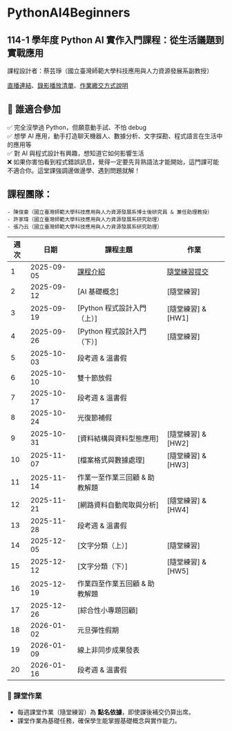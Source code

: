 # PythonAI4Beginners
## 114-1 學年度 Python AI 實作入門課程：從生活議題到實戰應用

課程設計者：蔡芸琤（國立臺灣師範大學科技應用與人力資源發展系副教授）

[直播連結](https://www.youtube.com/live/K_qxFfq-EC4?si=hNFyZjCDUMULhFS6)、[錄影播放清單](https://youtube.com/playlist?list=PLH3VeiMX0ckjGmwvkev5HFB91HCLrDb4z&si=hljowowf9tYkEV1e)、[作業繳交方式說明](https://youtu.be/b3-p5Iny39g?si=WGis-FMhOy5q8Pct)

## 📌 誰適合參加

✅ 完全沒學過 Python，但願意動手試、不怕 debug  
✅ 想學 AI 應用，動手打造聊天機器人、數據分析、文字探勘、程式語言在生活中的應用等  
✅ 對 AI 與程式設計有興趣，想知道它如何影響生活  
❌ 如果你害怕看到程式錯誤訊息，覺得一定要先背熟語法才能開始，這門課可能不適合你。這堂課強調邊做邊學、遇到問題就解！

## 課程團隊：

    - 陳俊豪（國立臺灣師範大學科技應用與人力資源發展系博士後研究員 & 兼任助理教授）
    - 許家瑋（國立臺灣師範大學科技應用與人力資源發展系研究助理）
    - 張乃云（國立臺灣師範大學科技應用與人力資源發展系研究助理）

| 週次 | 日期       | 課程主題         | 作業 |
|------|------------|------------------|------|
| 1    | 2025-09-05 | [課程介紹](https://docs.google.com/presentation/d/16hMI3MptDy2___5dlz1ZbIaNevPkrWzw2xfLREFp5Sk/edit?usp=sharing)        | [隨堂練習提交](https://forms.gle/AR8Y8kvBzk7Y5Uyi8) |
| 2    | 2025-09-12 | [AI 基礎概念]     | [隨堂練習] |
| 3    | 2025-09-19 | [Python 程式設計入門（上）] | [隨堂練習] & [HW1] |
| 4    | 2025-09-26 | [Python 程式設計入門（下）] | [隨堂練習] |
| 5    | 2025-10-03 | 段考週 & 溫書假  |
| 6    | 2025-10-10 | 雙十節放假       |
| 7    | 2025-10-17 | 段考週 & 溫書假  |
| 8    | 2025-10-24 | 光復節補假       |
| 9    | 2025-10-31 | [資料結構與資料型態應用] | [隨堂練習] & [HW2] |
| 10   | 2025-11-07 | [檔案格式與數據處理] | [隨堂練習] & [HW3] |
| 11   | 2025-11-14 | 作業一至作業三回顧 & 助教解題 |
| 12   | 2025-11-21 | [網路資料自動爬取與分析] | [隨堂練習] & [HW4] |
| 13   | 2025-11-28 | 段考週 & 溫書假  | |
| 14   | 2025-12-05 | [文字分類（上）] | [隨堂練習] |
| 15   | 2025-12-12 | [文字分類（下）] | [隨堂練習] & [HW5] |
| 16   | 2025-12-19 | 作業四至作業五回顧 & 助教解題 | |
| 17   | 2025-12-26 | [綜合性小專題回顧] | |
| 18   | 2026-01-02 | 元旦彈性假期     | |
| 19   | 2026-01-09 | 線上非同步成果發表| |
| 20   | 2026-01-16 | 段考週 & 溫書假  | |

### 🔹 課堂作業
- 每週課堂作業（隨堂練習）為 **點名依據**，即使課後補交仍算出席。
- 課堂作業為基礎任務，確保學生能掌握基礎概念與實作能力。
